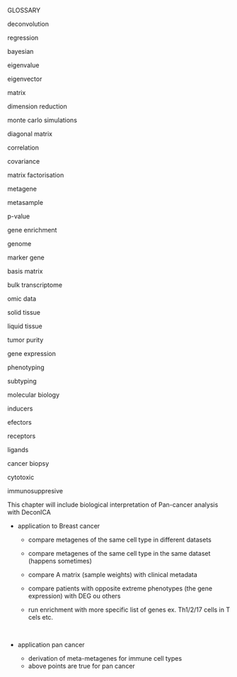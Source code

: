 



GLOSSARY



deconvolution

regression

bayesian

eigenvalue 

eigenvector

matrix

dimension reduction

monte carlo simulations

diagonal matrix

correlation

covariance

matrix factorisation

metagene

metasample

p-value



gene enrichment

genome

marker gene

basis matrix

bulk transcriptome

omic data

solid tissue 

liquid tissue

tumor purity

gene expression

phenotyping 

subtyping

molecular biology

inducers 

efectors

receptors

ligands

cancer biopsy

cytotoxic

immunosuppresive



This chapter will include biological interpretation of Pan-cancer analysis with DeconICA 

* application to Breast cancer

  * compare metagenes of the same cell type in different datasets 

  * compare metagenes of the same cell type in the same dataset (happens sometimes)

  * compare A matrix (sample weights) with clinical metadata

  * compare patients with opposite extreme phenotypes (the gene expression) with DEG ou others

  * run enrichment with more specific list of genes ex. Th1/2/17 cells in T cels etc.

    ​

* application pan cancer

  * derivation of meta-metagenes for immune cell types
  * above points are true for pan cancer

